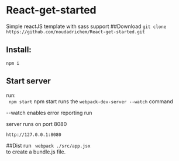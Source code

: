 # React-get-started
Simple reactJS template with sass support
##Download
``` git clone https://github.com/noudadrichem/React-get-started.git ```

## Install:

``` npm i ```
## Start server
run: <br>
``` npm start```
npm start runs the  ```webpack-dev-server --watch``` command <br>

--watch enables error reporting run

server runs on port 8080

``` http://127.0.0.1:8080 ```

##Dist
run
``` webpack ./src/app.jsx``` <br>
to create a bundle.js file.
